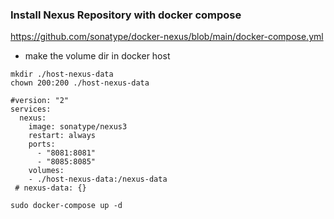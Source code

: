 ### Install Nexus Repository with docker compose
https://github.com/sonatype/docker-nexus/blob/main/docker-compose.yml
* make the volume dir in docker host
```
mkdir ./host-nexus-data
chown 200:200 ./host-nexus-data
```

```  
#version: "2"
services:
  nexus:
    image: sonatype/nexus3
    restart: always
    ports:
      - "8081:8081"
      - "8085:8085"
    volumes:
    - ./host-nexus-data:/nexus-data
 # nexus-data: {}
```

```
sudo docker-compose up -d
```
